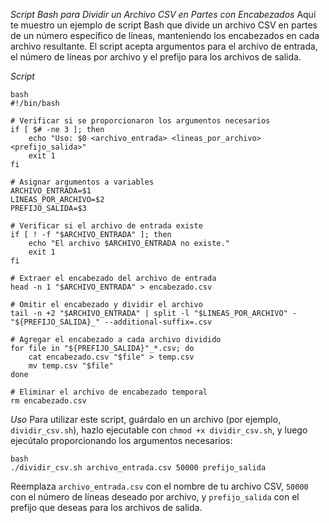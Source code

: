 *Script Bash para Dividir un Archivo CSV en Partes con Encabezados*
Aquí te muestro un ejemplo de script Bash que divide un archivo CSV en partes de un número específico de líneas, manteniendo los encabezados en cada archivo resultante. El script acepta argumentos para el archivo de entrada, el número de líneas por archivo y el prefijo para los archivos de salida.

*Script*
```
bash
#!/bin/bash

# Verificar si se proporcionaron los argumentos necesarios
if [ $# -ne 3 ]; then
    echo "Uso: $0 <archivo_entrada> <lineas_por_archivo> <prefijo_salida>"
    exit 1
fi

# Asignar argumentos a variables
ARCHIVO_ENTRADA=$1
LINEAS_POR_ARCHIVO=$2
PREFIJO_SALIDA=$3

# Verificar si el archivo de entrada existe
if [ ! -f "$ARCHIVO_ENTRADA" ]; then
    echo "El archivo $ARCHIVO_ENTRADA no existe."
    exit 1
fi

# Extraer el encabezado del archivo de entrada
head -n 1 "$ARCHIVO_ENTRADA" > encabezado.csv

# Omitir el encabezado y dividir el archivo
tail -n +2 "$ARCHIVO_ENTRADA" | split -l "$LINEAS_POR_ARCHIVO" - "${PREFIJO_SALIDA}_" --additional-suffix=.csv

# Agregar el encabezado a cada archivo dividido
for file in "${PREFIJO_SALIDA}"_*.csv; do
    cat encabezado.csv "$file" > temp.csv
    mv temp.csv "$file"
done

# Eliminar el archivo de encabezado temporal
rm encabezado.csv
```

*Uso*
Para utilizar este script, guárdalo en un archivo (por ejemplo, `dividir_csv.sh`), hazlo ejecutable con `chmod +x dividir_csv.sh`, y luego ejecútalo proporcionando los argumentos necesarios:

```
bash
./dividir_csv.sh archivo_entrada.csv 50000 prefijo_salida
```

Reemplaza `archivo_entrada.csv` con el nombre de tu archivo CSV, `50000` con el número de líneas deseado por archivo, y `prefijo_salida` con el prefijo que deseas para los archivos de salida.